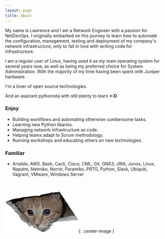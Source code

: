 ```yaml
---
layout: page
title: About
---
```


My name is Lawrence and I am a Network Engineer with a passion for NetDevOps. I originally embarked on this journey to learn how to automate the configuration, management, testing and deployment of my company's network infrastructure, only to fall in love with writing code for infrastructure.

I am a regular user of Linux, having used it as my main operating system for several years now, as well as being my preferred choice for System Administration. With the majority of my time having been spent with Juniper hardware.

I'm a lover of open source technologies. 

And an aspirant pythonista with still plenty to learn **>:D**

### Enjoy

- Building workflows and automating otherwise cumbersome tasks.
- Learning new Python libaries.
- Managing network infrastructure as code.
- Helping teams adapt to Scrum methodology.
- Running workshops and educating others on new technologies.

### Familiar

- Ansible, AWS, Bash, Cacti, Cisco, CML, Git, GNS3, JIRA, Junos, Linux, Napalm, Netmiko, Nornir, Paramiko, PRTG, Python, Slack, Ubiquiti, Vagrant, VMware, Windows Server

<br/>

![Screenshot](Ceilingcat.png){: .center-image }
